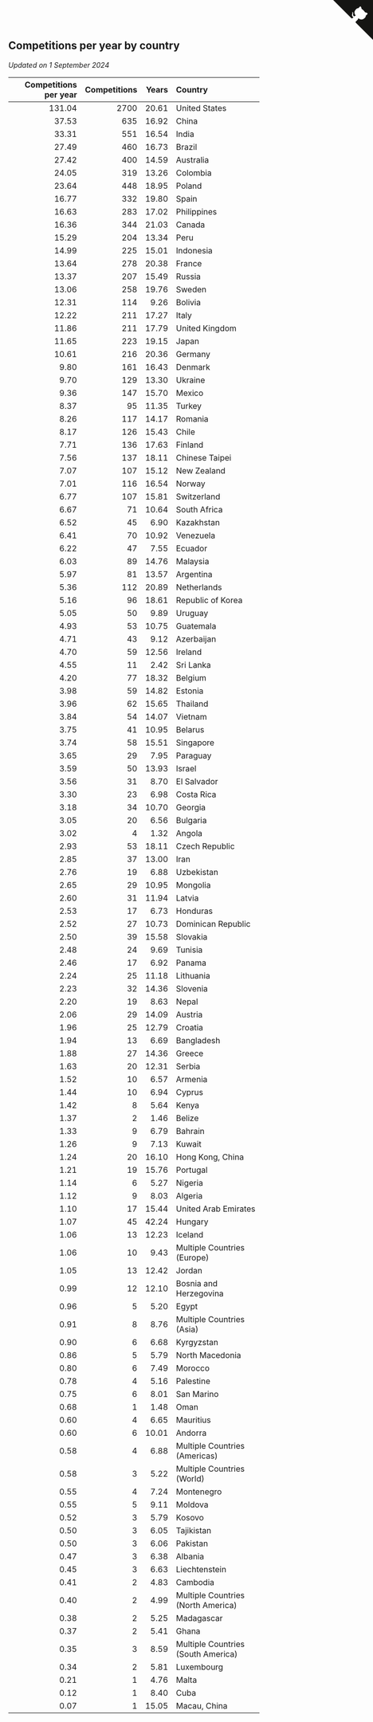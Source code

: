 ## Competitions per year by country

*Updated on  1 September 2024*

| Competitions per year | Competitions | Years | Country |
| ---: | ---: | ---: | :--- |
| 131.04 | 2700 | 20.61 | United States |
| 37.53 | 635 | 16.92 | China |
| 33.31 | 551 | 16.54 | India |
| 27.49 | 460 | 16.73 | Brazil |
| 27.42 | 400 | 14.59 | Australia |
| 24.05 | 319 | 13.26 | Colombia |
| 23.64 | 448 | 18.95 | Poland |
| 16.77 | 332 | 19.80 | Spain |
| 16.63 | 283 | 17.02 | Philippines |
| 16.36 | 344 | 21.03 | Canada |
| 15.29 | 204 | 13.34 | Peru |
| 14.99 | 225 | 15.01 | Indonesia |
| 13.64 | 278 | 20.38 | France |
| 13.37 | 207 | 15.49 | Russia |
| 13.06 | 258 | 19.76 | Sweden |
| 12.31 | 114 | 9.26 | Bolivia |
| 12.22 | 211 | 17.27 | Italy |
| 11.86 | 211 | 17.79 | United Kingdom |
| 11.65 | 223 | 19.15 | Japan |
| 10.61 | 216 | 20.36 | Germany |
| 9.80 | 161 | 16.43 | Denmark |
| 9.70 | 129 | 13.30 | Ukraine |
| 9.36 | 147 | 15.70 | Mexico |
| 8.37 | 95 | 11.35 | Turkey |
| 8.26 | 117 | 14.17 | Romania |
| 8.17 | 126 | 15.43 | Chile |
| 7.71 | 136 | 17.63 | Finland |
| 7.56 | 137 | 18.11 | Chinese Taipei |
| 7.07 | 107 | 15.12 | New Zealand |
| 7.01 | 116 | 16.54 | Norway |
| 6.77 | 107 | 15.81 | Switzerland |
| 6.67 | 71 | 10.64 | South Africa |
| 6.52 | 45 | 6.90 | Kazakhstan |
| 6.41 | 70 | 10.92 | Venezuela |
| 6.22 | 47 | 7.55 | Ecuador |
| 6.03 | 89 | 14.76 | Malaysia |
| 5.97 | 81 | 13.57 | Argentina |
| 5.36 | 112 | 20.89 | Netherlands |
| 5.16 | 96 | 18.61 | Republic of Korea |
| 5.05 | 50 | 9.89 | Uruguay |
| 4.93 | 53 | 10.75 | Guatemala |
| 4.71 | 43 | 9.12 | Azerbaijan |
| 4.70 | 59 | 12.56 | Ireland |
| 4.55 | 11 | 2.42 | Sri Lanka |
| 4.20 | 77 | 18.32 | Belgium |
| 3.98 | 59 | 14.82 | Estonia |
| 3.96 | 62 | 15.65 | Thailand |
| 3.84 | 54 | 14.07 | Vietnam |
| 3.75 | 41 | 10.95 | Belarus |
| 3.74 | 58 | 15.51 | Singapore |
| 3.65 | 29 | 7.95 | Paraguay |
| 3.59 | 50 | 13.93 | Israel |
| 3.56 | 31 | 8.70 | El Salvador |
| 3.30 | 23 | 6.98 | Costa Rica |
| 3.18 | 34 | 10.70 | Georgia |
| 3.05 | 20 | 6.56 | Bulgaria |
| 3.02 | 4 | 1.32 | Angola |
| 2.93 | 53 | 18.11 | Czech Republic |
| 2.85 | 37 | 13.00 | Iran |
| 2.76 | 19 | 6.88 | Uzbekistan |
| 2.65 | 29 | 10.95 | Mongolia |
| 2.60 | 31 | 11.94 | Latvia |
| 2.53 | 17 | 6.73 | Honduras |
| 2.52 | 27 | 10.73 | Dominican Republic |
| 2.50 | 39 | 15.58 | Slovakia |
| 2.48 | 24 | 9.69 | Tunisia |
| 2.46 | 17 | 6.92 | Panama |
| 2.24 | 25 | 11.18 | Lithuania |
| 2.23 | 32 | 14.36 | Slovenia |
| 2.20 | 19 | 8.63 | Nepal |
| 2.06 | 29 | 14.09 | Austria |
| 1.96 | 25 | 12.79 | Croatia |
| 1.94 | 13 | 6.69 | Bangladesh |
| 1.88 | 27 | 14.36 | Greece |
| 1.63 | 20 | 12.31 | Serbia |
| 1.52 | 10 | 6.57 | Armenia |
| 1.44 | 10 | 6.94 | Cyprus |
| 1.42 | 8 | 5.64 | Kenya |
| 1.37 | 2 | 1.46 | Belize |
| 1.33 | 9 | 6.79 | Bahrain |
| 1.26 | 9 | 7.13 | Kuwait |
| 1.24 | 20 | 16.10 | Hong Kong, China |
| 1.21 | 19 | 15.76 | Portugal |
| 1.14 | 6 | 5.27 | Nigeria |
| 1.12 | 9 | 8.03 | Algeria |
| 1.10 | 17 | 15.44 | United Arab Emirates |
| 1.07 | 45 | 42.24 | Hungary |
| 1.06 | 13 | 12.23 | Iceland |
| 1.06 | 10 | 9.43 | Multiple Countries (Europe) |
| 1.05 | 13 | 12.42 | Jordan |
| 0.99 | 12 | 12.10 | Bosnia and Herzegovina |
| 0.96 | 5 | 5.20 | Egypt |
| 0.91 | 8 | 8.76 | Multiple Countries (Asia) |
| 0.90 | 6 | 6.68 | Kyrgyzstan |
| 0.86 | 5 | 5.79 | North Macedonia |
| 0.80 | 6 | 7.49 | Morocco |
| 0.78 | 4 | 5.16 | Palestine |
| 0.75 | 6 | 8.01 | San Marino |
| 0.68 | 1 | 1.48 | Oman |
| 0.60 | 4 | 6.65 | Mauritius |
| 0.60 | 6 | 10.01 | Andorra |
| 0.58 | 4 | 6.88 | Multiple Countries (Americas) |
| 0.58 | 3 | 5.22 | Multiple Countries (World) |
| 0.55 | 4 | 7.24 | Montenegro |
| 0.55 | 5 | 9.11 | Moldova |
| 0.52 | 3 | 5.79 | Kosovo |
| 0.50 | 3 | 6.05 | Tajikistan |
| 0.50 | 3 | 6.06 | Pakistan |
| 0.47 | 3 | 6.38 | Albania |
| 0.45 | 3 | 6.63 | Liechtenstein |
| 0.41 | 2 | 4.83 | Cambodia |
| 0.40 | 2 | 4.99 | Multiple Countries (North America) |
| 0.38 | 2 | 5.25 | Madagascar |
| 0.37 | 2 | 5.41 | Ghana |
| 0.35 | 3 | 8.59 | Multiple Countries (South America) |
| 0.34 | 2 | 5.81 | Luxembourg |
| 0.21 | 1 | 4.76 | Malta |
| 0.12 | 1 | 8.40 | Cuba |
| 0.07 | 1 | 15.05 | Macau, China |


<a href="https://github.com/jonatanklosko/wca_statistics" class="github-corner" aria-label="View source on Github"><svg width="80" height="80" viewBox="0 0 250 250" style="fill:#151513; color:#fff; position: absolute; top: 0; border: 0; right: 0;" aria-hidden="true"><path d="M0,0 L115,115 L130,115 L142,142 L250,250 L250,0 Z"></path><path d="M128.3,109.0 C113.8,99.7 119.0,89.6 119.0,89.6 C122.0,82.7 120.5,78.6 120.5,78.6 C119.2,72.0 123.4,76.3 123.4,76.3 C127.3,80.9 125.5,87.3 125.5,87.3 C122.9,97.6 130.6,101.9 134.4,103.2" fill="currentColor" style="transform-origin: 130px 106px;" class="octo-arm"></path><path d="M115.0,115.0 C114.9,115.1 118.7,116.5 119.8,115.4 L133.7,101.6 C136.9,99.2 139.9,98.4 142.2,98.6 C133.8,88.0 127.5,74.4 143.8,58.0 C148.5,53.4 154.0,51.2 159.7,51.0 C160.3,49.4 163.2,43.6 171.4,40.1 C171.4,40.1 176.1,42.5 178.8,56.2 C183.1,58.6 187.2,61.8 190.9,65.4 C194.5,69.0 197.7,73.2 200.1,77.6 C213.8,80.2 216.3,84.9 216.3,84.9 C212.7,93.1 206.9,96.0 205.4,96.6 C205.1,102.4 203.0,107.8 198.3,112.5 C181.9,128.9 168.3,122.5 157.7,114.1 C157.9,116.9 156.7,120.9 152.7,124.9 L141.0,136.5 C139.8,137.7 141.6,141.9 141.8,141.8 Z" fill="currentColor" class="octo-body"></path></svg></a><style>.github-corner:hover .octo-arm{animation:octocat-wave 560ms ease-in-out}@keyframes octocat-wave{0%,100%{transform:rotate(0)}20%,60%{transform:rotate(-25deg)}40%,80%{transform:rotate(10deg)}}@media (max-width:500px){.github-corner:hover .octo-arm{animation:none}.github-corner .octo-arm{animation:octocat-wave 560ms ease-in-out}}</style>
